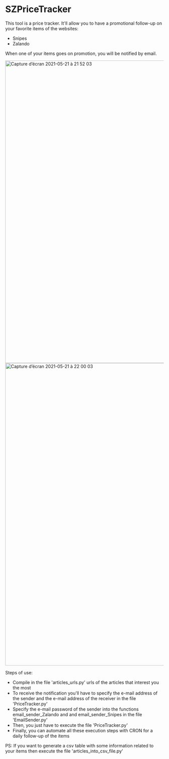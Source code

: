# SZPriceTracker

This tool is a price tracker. It'll allow you to have a promotional follow-up on your favorite items of the websites:

- Snipes
- Zalando

When one of your items goes on promotion, you will be notified by email.

<img width="961" alt="Capture d’écran 2021-05-21 à 21 52 03" src="https://user-images.githubusercontent.com/59586260/119192059-c98ce880-ba7f-11eb-97f5-95fbce6f2630.png">

<img width="961" alt="Capture d’écran 2021-05-21 à 22 00 03" src="https://user-images.githubusercontent.com/59586260/119192226-0fe24780-ba80-11eb-89e8-b85b2360569c.png">


Steps of use:

- Compile in the file 'articles_urls.py' urls of the articles that interest you the most
- To receive the notification you'll have to specify the e-mail address of the sender and the e-mail address of the receiver in the file 'PriceTracker.py'
- Specify the e-mail password of the sender into the functions email_sender_Zalando and and email_sender_Snipes in the file 'EmailSender.py'
- Then, you just have to execute the file 'PriceTracker.py'
- Finally, you can automate all these execution steps with CRON for a daily follow-up of the items


PS: If you want to generate a csv table with some information related to your items then execute the file 'articles_into_csv_file.py'
